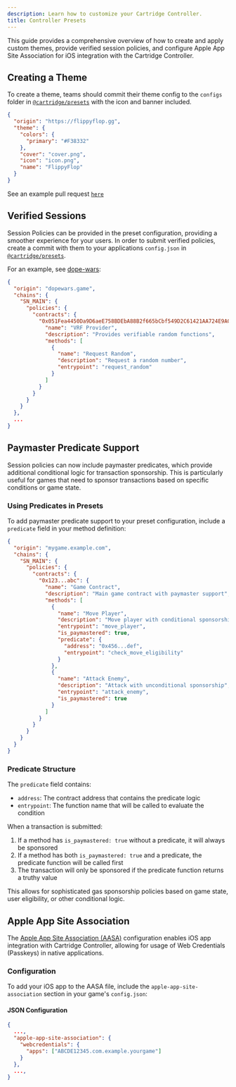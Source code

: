 ```yaml
---
description: Learn how to customize your Cartridge Controller.
title: Controller Presets
---
```


This guide provides a comprehensive overview of how to create and apply custom themes, provide verified session policies, and configure Apple App Site Association for iOS integration with the Cartridge Controller.

## Creating a Theme

To create a theme, teams should commit their theme config to the `configs` folder in [`@cartridge/presets`](https://github.com/cartridge-gg/presets/tree/main/configs) with the icon and banner included.

```json
{
  "origin": "https://flippyflop.gg",
  "theme": {
    "colors": {
      "primary": "#F38332"
    },
    "cover": "cover.png",
    "icon": "icon.png",
    "name": "FlippyFlop"
  }
}
```

See an example pull request [`here`](https://github.com/cartridge-gg/presets/pull/8/files)

## Verified Sessions

Session Policies can be provided in the preset configuration, providing a smoother experience for your users. In order to submit verified policies, create a commit with them to your applications `config.json` in [`@cartridge/presets`](https://github.com/cartridge-gg/presets/tree/main/configs).

For an example, see [dope-wars](https://github.com/cartridge-gg/presets/blob/main/configs/dope-wars/config.json):

```json
{
  "origin": "dopewars.game",
  "chains": {
    "SN_MAIN": {
      "policies": {
        "contracts": {
          "0x051Fea4450Da9D6aeE758BDEbA88B2f665bCbf549D2C61421AA724E9AC0Ced8F": {
            "name": "VRF Provider",
            "description": "Provides verifiable random functions",
            "methods": [
              {
                "name": "Request Random",
                "description": "Request a random number",
                "entrypoint": "request_random"
              }
            ]
          }
        }
      }
    }
  },
  ...
}
```

## Paymaster Predicate Support

Session policies can now include paymaster predicates, which provide additional conditional logic for transaction sponsorship. This is particularly useful for games that need to sponsor transactions based on specific conditions or game state.

### Using Predicates in Presets

To add paymaster predicate support to your preset configuration, include a `predicate` field in your method definition:

```json
{
  "origin": "mygame.example.com",
  "chains": {
    "SN_MAIN": {
      "policies": {
        "contracts": {
          "0x123...abc": {
            "name": "Game Contract",
            "description": "Main game contract with paymaster support",
            "methods": [
              {
                "name": "Move Player",
                "description": "Move player with conditional sponsorship",
                "entrypoint": "move_player",
                "is_paymastered": true,
                "predicate": {
                  "address": "0x456...def",
                  "entrypoint": "check_move_eligibility"
                }
              },
              {
                "name": "Attack Enemy",
                "description": "Attack with unconditional sponsorship",
                "entrypoint": "attack_enemy",
                "is_paymastered": true
              }
            ]
          }
        }
      }
    }
  }
}
```

### Predicate Structure

The `predicate` field contains:
- `address`: The contract address that contains the predicate logic
- `entrypoint`: The function name that will be called to evaluate the condition

When a transaction is submitted:
1. If a method has `is_paymastered: true` without a predicate, it will always be sponsored
2. If a method has both `is_paymastered: true` and a predicate, the predicate function will be called first
3. The transaction will only be sponsored if the predicate function returns a truthy value

This allows for sophisticated gas sponsorship policies based on game state, user eligibility, or other conditional logic.

## Apple App Site Association

The [Apple App Site Association (AASA)](https://developer.apple.com/documentation/xcode/supporting-associated-domains) configuration enables iOS app integration with Cartridge Controller, allowing for usage of Web Credentials (Passkeys) in native applications.

### Configuration

To add your iOS app to the AASA file, include the `apple-app-site-association` section in your game's `config.json`:

#### JSON Configuration

```json
{
  ...,
  "apple-app-site-association": {
    "webcredentials": {
      "apps": ["ABCDE12345.com.example.yourgame"]
    }
  },
  ...,
}
```
